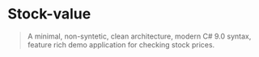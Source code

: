 # Stock-value
> A minimal, non-syntetic, clean architecture, modern C# 9.0 syntax, feature rich demo application for checking stock prices.
